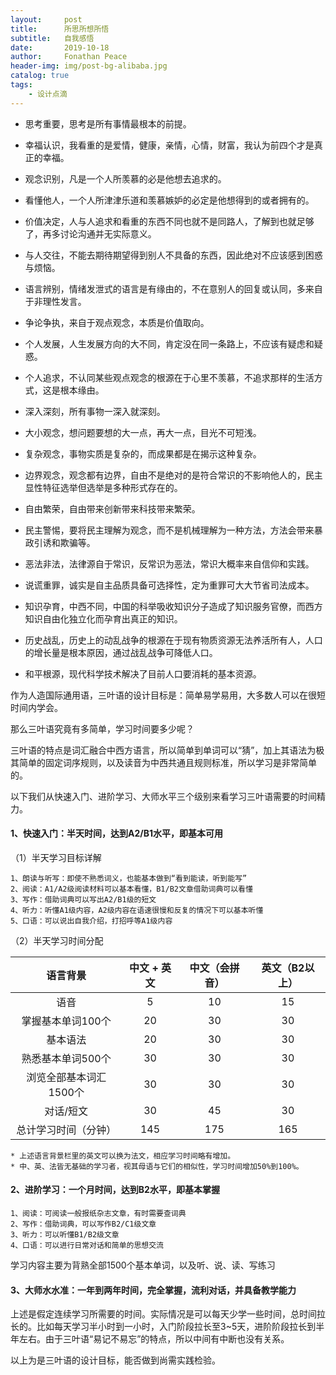 ```yaml
---
layout:     post
title:      所思所想所悟
subtitle:   自我感悟
date:       2019-10-18
author:     Fonathan Peace
header-img: img/post-bg-alibaba.jpg
catalog: true
tags:
    - 设计点滴
---
```


- 思考重要，思考是所有事情最根本的前提。
- 幸福认识，我看重的是爱情，健康，亲情，心情，财富，我认为前四个才是真正的幸福。

- 观念识别，凡是一个人所羡慕的必是他想去追求的。
- 看懂他人，一个人所津津乐道和羡慕嫉妒的必定是他想得到的或者拥有的。
- 价值决定，人与人追求和看重的东西不同也就不是同路人，了解到也就足够了，再多讨论沟通并无实际意义。
- 与人交往，不能去期待期望得到别人不具备的东西，因此绝对不应该感到困惑与烦恼。
- 语言辨别，情绪发泄式的语言是有缘由的，不在意别人的回复或认同，多来自于非理性发言。
- 争论争执，来自于观点观念，本质是价值取向。

- 个人发展，人生发展方向的大不同，肯定没在同一条路上，不应该有疑虑和疑惑。
- 个人追求，不认同某些观点观念的根源在于心里不羡慕，不追求那样的生活方式，这是根本缘由。

- 深入深刻，所有事物一深入就深刻。
- 大小观念，想问题要想的大一点，再大一点，目光不可短浅。
- 复杂观念，事物实质是复杂的，而成果都是在揭示这种复杂。
- 边界观念，观念都有边界，自由不是绝对的是符合常识的不影响他人的，民主显性特征选举但选举是多种形式存在的。

- 自由繁荣，自由带来创新带来科技带来繁荣。
- 民主警惕，要将民主理解为观念，而不是机械理解为一种方法，方法会带来暴政引诱和欺骗等。
- 恶法非法，法律源自于常识，反常识为恶法，常识大概率来自信仰和实践。
- 说谎重罪，诚实是自主品质具备可选择性，定为重罪可大大节省司法成本。

- 知识孕育，中西不同，中国的科举吸收知识分子造成了知识服务官僚，而西方知识自由化独立化而孕育出真正的知识。
- 历史战乱，历史上的动乱战争的根源在于现有物质资源无法养活所有人，人口的增长量是根本原因，通过战乱战争可降低人口。
- 和平根源，现代科学技术解决了目前人口要消耗的基本资源。



作为人造国际通用语，三叶语的设计目标是：简单易学易用，大多数人可以在很短时间内学会。

那么三叶语究竟有多简单，学习时间要多少呢？

三叶语的特点是词汇融合中西方语言，所以简单到单词可以“猜”，加上其语法为极其简单的固定词序规则，以及读音为中西共通且规则标准，所以学习是非常简单的。

以下我们从快速入门、进阶学习、大师水平三个级别来看学习三叶语需要的时间精力。	

#### 1、快速入门：半天时间，达到A2/B1水平，即基本可用							
（1）半天学习目标详解				
	
	1、朗读与听写：即使不熟悉词义，也能基本做到“看到能读，听到能写”
	2、阅读：A1/A2级阅读材料可以基本看懂，B1/B2文章借助词典可以看懂
	3、写作：借助词典可以写出A2/B1级的短文		
	4、听力：听懂A1级内容，A2级内容在语速很慢和反复的情况下可以基本听懂
	5、口语：可以说出自我介绍，打招呼等A1级内容			
				
（2）半天学习时间分配				
	
| 语言背景          | 中文 \+ 英文 | 中文（会拼音） | 英文（B2以上） |
|:-------------:|:--------:|:------:|:--------:|
| 语音            | 5       | 10     | 15       |
| 掌握基本单词100个    | 20       | 30     | 30       |
| 基本语法          | 20       | 30     | 30       |
| 熟悉基本单词500个    | 30       | 30     | 30       |
| 浏览全部基本词汇1500个 | 30       | 30     | 30       |
| 对话/短文         | 30       | 45     | 30       |
| 总计学习时间（分钟）    | 145      | 175    | 165      |
	
	* 上述语言背景栏里的英文可以换为法文，相应学习时间略有增加。
	* 中、英、法皆无基础的学习者，视其母语与它们的相似性，学习时间增加50%到100%。			
				
#### 2、进阶学习：一个月时间，达到B2水平，即基本掌握
			
	1、阅读：可阅读一般报纸杂志文章，有时需要查词典
	2、写作：借助词典，可以写作B2/C1级文章		
	3、听力：可以听懂B1/B2级文章		
	4、口语：可以进行日常对话和简单的思想交流			
	
学习内容主要为背熟全部1500个基本单词，以及听、说、读、写练习			
				
#### 3、大师水水准：一年到两年时间，完全掌握，流利对话，并具备教学能力

上述是假定连续学习所需要的时间。实际情况是可以每天少学一些时间，总时间拉长的。比如每天学习半小时到一小时，入门阶段拉长至3~5天，进阶阶段拉长到半年左右。由于三叶语“易记不易忘”的特点，所以中间有中断也没有关系。

以上为是三叶语的设计目标，能否做到尚需实践检验。

